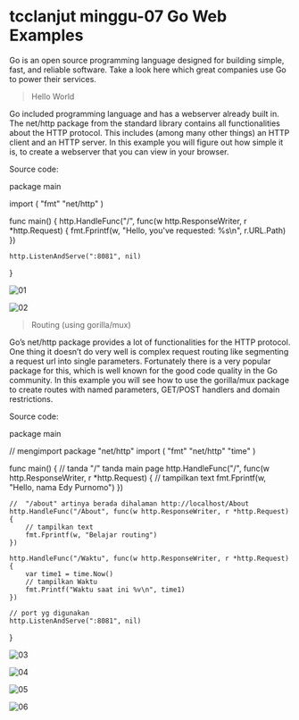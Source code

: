 # tcclanjut minggu-07 Go Web Examples

Go is an open source programming language designed for building simple, fast, and reliable software. Take a look here which great companies use Go to power their services. 

> Hello World

Go included programming language and has a webserver already built in. The net/http package from the standard library contains all functionalities about the HTTP protocol. This includes (among many other things) an HTTP client and an HTTP server. In this example you will figure out how simple it is, to create a webserver that you can view in your browser.

Source code:

package main

import (
	"fmt"
	"net/http"
)

func main() {
	http.HandleFunc("/", func(w http.ResponseWriter, r *http.Request) {
		fmt.Fprintf(w, "Hello, you've requested: %s\n", r.URL.Path)
	})

	http.ListenAndServe(":8081", nil)
}


![01](gowebexamples/hello/hello1-2.png)

![02](gowebexamples/hello/hello3.png)

> Routing (using gorilla/mux)

Go’s net/http package provides a lot of functionalities for the HTTP protocol. One thing it doesn’t do very well is complex request routing like segmenting a request url into single parameters. Fortunately there is a very popular package for this, which is well known for the good code quality in the Go community. In this example you will see how to use the gorilla/mux package to create routes with named parameters, GET/POST handlers and domain restrictions.

Source code:

package main

// mengimport package "net/http"
import (
	"fmt"
	"net/http"
	"time"
)

func main() {
	// tanda "/" tanda main page
	http.HandleFunc("/", func(w http.ResponseWriter, r *http.Request) {
		// tampilkan text
		fmt.Fprintf(w, "Hello, nama Edy Purnomo")
	})

	//  "/about" artinya berada dihalaman http://localhost/About
	http.HandleFunc("/About", func(w http.ResponseWriter, r *http.Request) {
		// tampilkan text
		fmt.Fprintf(w, "Belajar routing")
	})

	http.HandleFunc("/Waktu", func(w http.ResponseWriter, r *http.Request) {
		var time1 = time.Now()
		// tampilkan Waktu
		fmt.Printf("Waktu saat ini %v\n", time1)
	})

	// port yg digunakan
	http.ListenAndServe(":8081", nil)
}


![03](gowebexamples/routing/rout1.png)

![04](gowebexamples/routing/rout2.png)

![05](gowebexamples/routing/rout3.png)

![06](gowebexamples/routing/rout4.png)